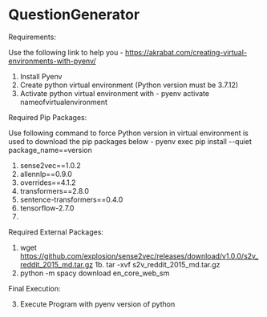 # QuestionGenerator
 
Requirements:

Use the following link to help you - https://akrabat.com/creating-virtual-environments-with-pyenv/

1. Install Pyenv
2. Create python virtual environment (Python version must be 3.7.12)
3. Activate python virtual environment with - pyenv activate nameofvirtualenvironment

Required Pip Packages:

Use following command to force Python version in virtual environment is used to download the pip packages below - pyenv exec pip install --quiet package_name==version

1. sense2vec==1.0.2
2. allennlp==0.9.0
3. overrides==4.1.2
4. transformers==2.8.0
5. sentence-transformers==0.4.0
6. tensorflow-2.7.0
7. 

Required External Packages:

1. wget https://github.com/explosion/sense2vec/releases/download/v1.0.0/s2v_reddit_2015_md.tar.gz
1b. tar -xvf  s2v_reddit_2015_md.tar.gz
2. python -m spacy download en_core_web_sm

Final Execution:

3. Execute Program with pyenv version of python